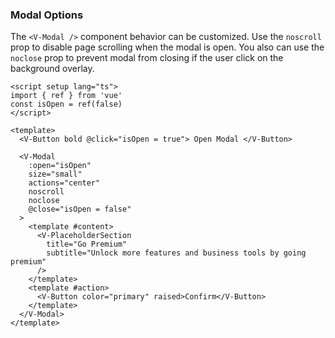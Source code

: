 ### Modal Options

The `<V-Modal />` component behavior can be customized. Use the `noscroll`
prop to disable page scrolling when the modal is open.
You also can use the `noclose` prop to prevent modal from closing
if the user click on the background overlay.

<!--code-->

```vue
<script setup lang="ts">
import { ref } from 'vue'
const isOpen = ref(false)
</script>

<template>
  <V-Button bold @click="isOpen = true"> Open Modal </V-Button>

  <V-Modal
    :open="isOpen"
    size="small"
    actions="center"
    noscroll
    noclose
    @close="isOpen = false"
  >
    <template #content>
      <V-PlaceholderSection
        title="Go Premium"
        subtitle="Unlock more features and business tools by going premium"
      />
    </template>
    <template #action>
      <V-Button color="primary" raised>Confirm</V-Button>
    </template>
  </V-Modal>
</template>
```

<!--/code-->

